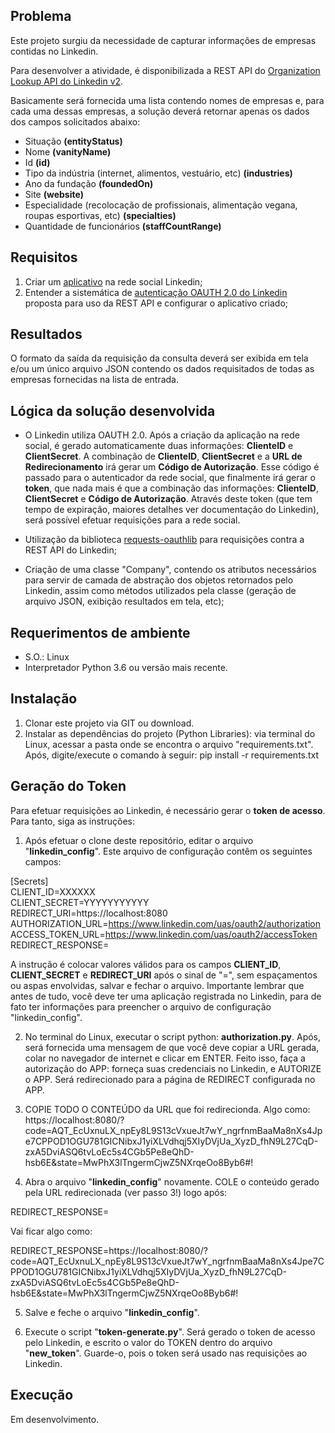 ## Problema

Este projeto surgiu da necessidade de capturar informações de empresas contidas no Linkedin.

Para desenvolver a atividade, é disponibilizada a REST API do [Organization Lookup API do Linkedin v2](https://developer.linkedin.com/docs/guide/v2/organizations/organization-lookup-api).

Basicamente será fornecida uma lista contendo nomes de empresas e, para cada uma dessas empresas, a solução deverá retornar  apenas os dados dos campos solicitados abaixo:

- Situação **(entityStatus)**
- Nome **(vanityName)**
- Id **(id)**
- Tipo da indústria (internet, alimentos, vestuário, etc) **(industries)**
- Ano da fundação **(foundedOn)**
- Site **(website)**
- Especialidade (recolocação de profissionais, alimentação vegana, roupas esportivas, etc) **(specialties)**
- Quantidade de funcionários **(staffCountRange)**

## Requisitos

1. Criar um [aplicativo](https://www.linkedin.com/secure/developer) na rede social Linkedin;
2. Entender a sistemática de [autenticação OAUTH 2.0 do Linkedin](https://developer.linkedin.com/docs/oauth2) proposta para uso da REST API e configurar o aplicativo criado;

## Resultados

O formato da saída da requisição da consulta deverá ser exibida em tela e/ou um único arquivo JSON contendo os dados requisitados de todas as empresas fornecidas na lista de entrada.

## Lógica da solução desenvolvida

- O Linkedin utiliza OAUTH 2.0. Após a criação da aplicação na rede social, é gerado automaticamente duas informações: **ClienteID** e **ClientSecret**. A combinação de **ClienteID**, **ClientSecret** e a **URL de Redirecionamento** irá gerar um **Código de Autorização**. Esse código é passado para o autenticador da rede social, que finalmente irá gerar o **token**, que nada mais é que a combinação das informações: **ClienteID**, **ClientSecret** e **Código de Autorização**. Através deste token (que tem tempo de expiração, maiores detalhes ver documentação do Linkedin), será possível efetuar requisições para a rede social.

- Utilização da biblioteca [requests-oauthlib](https://github.com/requests/requests-oauthlib) para requisições contra a REST API do Linkedin;

- Criação de uma classe "Company", contendo os atributos necessários para servir de camada de abstração dos objetos retornados pelo Linkedin, assim como métodos utilizados pela classe (geração de arquivo JSON, exibição resultados em tela, etc);

## Requerimentos de ambiente

- S.O.: Linux
- Interpretador Python 3.6 ou versão mais recente.

## Instalação

1. Clonar este projeto via GIT ou download.
2. Instalar as dependências do projeto (Python Libraries): via terminal do Linux, acessar a pasta onde se encontra o arquivo "requirements.txt". Após, digite/execute o comando à seguir: pip install -r requirements.txt

## Geração do Token

Para efetuar requisições ao Linkedin, é necessário gerar o **token de acesso**. Para tanto, siga as instruções:

1. Após efetuar o clone deste repositório, editar o arquivo "**linkedin_config**". Este arquivo de configuração contêm os seguintes campos:

  [Secrets]<br />
  CLIENT_ID=XXXXXX<br />
  CLIENT_SECRET=YYYYYYYYYYY<br />
  REDIRECT_URI=https://localhost:8080<br />
  AUTHORIZATION_URL=https://www.linkedin.com/uas/oauth2/authorization<br />
  ACCESS_TOKEN_URL=https://www.linkedin.com/uas/oauth2/accessToken<br />
  REDIRECT_RESPONSE=<br />

A instrução é colocar valores válidos para os campos **CLIENT_ID**, **CLIENT_SECRET** e **REDIRECT_URI** após o sinal de "=", sem espaçamentos ou aspas envolvidas, salvar e fechar o arquivo. Importante lembrar que antes de tudo, você deve ter uma aplicação registrada no Linkedin, para de fato ter informações para preencher o arquivo de configuração "linkedin_config".

2. No terminal do Linux, executar o script python: **authorization.py**. Após, será fornecida uma mensagem de que você deve copiar a URL gerada, colar no navegador de internet e clicar em ENTER. Feito isso, faça a autorização do APP: forneça suas credenciais no Linkedin, e AUTORIZE o APP. Será redirecionado para a página de REDIRECT configurada no APP.

3. COPIE TODO O CONTEÚDO da URL que foi redirecionda. Algo como: https://localhost:8080/?code=AQT_EcUxnuLX_npEy8L9S13cVxueJt7wY_ngrfnmBaaMa8nXs4Jpe7CPPOD1OGU781GICNibxJ1yiXLVdhqj5XIyDVjUa_XyzD_fhN9L27CqD-zxA5DviASQ6tvLoEc5s4CGb5Pe8eQhD-hsb6E&state=MwPhX3lTngermCjwZ5NXrqeOo8Byb6#!

4. Abra o arquivo "**linkedin_config**" novamente. COLE o conteúdo gerado pela URL redirecionada (ver passo 3!) logo após:

REDIRECT_RESPONSE=

Vai ficar algo como: 

REDIRECT_RESPONSE=https://localhost:8080/?code=AQT_EcUxnuLX_npEy8L9S13cVxueJt7wY_ngrfnmBaaMa8nXs4Jpe7CPPOD1OGU781GICNibxJ1yiXLVdhqj5XIyDVjUa_XyzD_fhN9L27CqD-zxA5DviASQ6tvLoEc5s4CGb5Pe8eQhD-hsb6E&state=MwPhX3lTngermCjwZ5NXrqeOo8Byb6#!

5. Salve e feche o arquivo "**linkedin_config**".

6. Execute o script "**token-generate.py**". Será gerado o token de acesso pelo Linkedin, e escrito o valor do TOKEN dentro do arquivo "**new_token**". Guarde-o, pois o token será usado nas requisições ao Linkedin.

## Execução

Em desenvolvimento.
